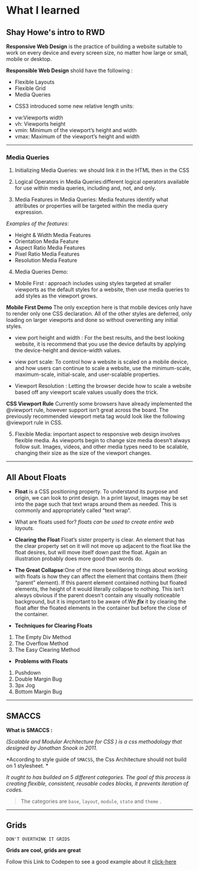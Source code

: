 # What I learned 

## Shay Howe's intro to RWD 

**Responsive Web Design**  is the practice of building a website suitable to work on every device and every screen size, no matter how large or small, mobile or desktop.

**Responsible Web Design** shold have the following :
- Flexible Layouts
- Flexible Grid
- Media Queries

* CSS3 introduced some new relative length units:
- vw:Viewports width
- vh: Viewports height
- vmin: Minimum of the viewport’s height and width 
- vmax: Maximum of the viewport’s height and width

______

### Media Queries 
1. Initializing Media Queries: we should link it in the HTML then in the CSS

2. Logical Operators in Media Queries:different logical operators available for use within media queries, including and, not, and only.

3. Media Features in Media Queries: Media features identify what attributes or properties will be targeted within the media query expression.

*Examples of the features*:
- Height & Width Media Features
- Orientation Media Feature
- Aspect Ratio Media Features
- Pixel Ratio Media Features
- Resolution Media Feature

4. Media Queries Demo:
- Mobile First : approach includes using styles targeted at smaller viewports as the default styles for a website, then use media queries to add styles as the viewport grows.

**Mobile First Demo** 
The only exception here is that mobile devices only have to render only one CSS declaration. All of the other styles are deferred, only loading on larger viewports and done so without overwriting any initial styles.

* view port height and width : For the best results, and the best looking website, it is recommend that you use the device defaults by applying the device-height and device-width values.

* view port scale: To control how a website is scaled on a mobile device, and how users can continue to scale a website, use the minimum-scale, maximum-scale, initial-scale, and user-scalable properties.

* Viewport Resolution : Letting the browser decide how to scale a website based off any viewport scale values usually does the trick.

**CSS Viewport Rule** Currently some browsers have already implemented the @viewport rule, however support isn’t great across the board. The previously recommended viewport meta tag would look like the following @viewport rule in CSS.

5. Flexible Media: important aspect to responsive web design involves flexible media. As viewports begin to change size media doesn’t always follow suit. Images, videos, and other media types need to be scalable, changing their size as the size of the viewport changes.

________

## All About Floats 

* **Float**  is a CSS positioning property. To understand its purpose and origin, we can look to print design. In a print layout, images may be set into the page such that text wraps around them as needed. This is commonly and appropriately called “text wrap”.

* What are floats used for?
*floats can be used to create entire web layouts.*


* **Clearing the Float** Float’s sister property is clear. An element that has the clear property set on it will not move up adjacent to the float like the float desires, but will move itself down past the float. Again an illustration probably does more good than words do.

* **The Great Collapse**:One of the more bewildering things about working with floats is how they can affect the element that contains them (their “parent” element). If this parent element contained nothing but floated elements, the height of it would literally collapse to nothing. This isn’t always obvious if the parent doesn’t contain any visually noticeable background, but it is important to be aware of.We ***fix*** it by clearing the float after the floated elements in the container but before the close of the container.

* **Techniques for Clearing Floats**
1. The Empty Div Method 
2. The Overflow Method
3. The Easy Clearing Method

* **Problems with Floats**
1. Pushdown
2. Double Margin Bug 
3. 3px Jog 
4. Bottom Margin Bug

____________________

## SMACCS

**What is SMACCS :**

*(Scalable and Modular Architecture for CSS ) is a css methodology that designed by Jonathan Snook in 2011.*

*According to style guide of `SMACSS`, the Css Architecture should not build on 1 stylesheet. *

*It ought to has builded on 5 different categories. The goal of this process is creating flexible, consistent, reusable codes blocks, it prevents iteration of codes.*

>The categories are `base`, `layout`, `module`, `state` and `theme` .
______________________________

## Grids 

`DON'T OVERTHINK IT GRIDS`

**Grids are cool, grids are great**

Follow this Link to Codepen to see a good example about it [click-here](https://codepen.io/noele/pen/AjwuL)


